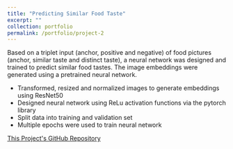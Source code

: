 ```yaml
---
title: "Predicting Similar Food Taste"
excerpt: ""
collection: portfolio
permalink: /portfolio/project-2
---
```


Based on a triplet input (anchor, positive and negative) of food pictures (anchor, similar taste and
distinct taste), a neural network was designed and trained to predict similar food tastes.
The image embeddings were generated using a pretrained neural network.

* Transformed, resized and normalized images to generate embeddings using ResNet50
* Designed neural network using ReLu activation functions via the pytorch library
* Split data into training and validation set
* Multiple epochs were used to train neural network

[This Project's GitHub Repository]()
